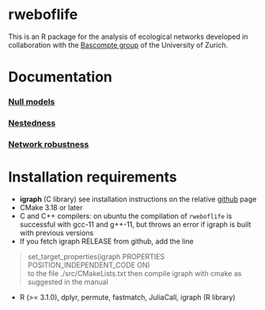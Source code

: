 # rweboflife
This is an R package for the analysis of ecological networks developed in collaboration with the [Bascompte group](https://www.bascompte.net/) of the University of Zurich.


# Documentation 

### [Null models](documents/null_models.md)

### [Nestedness](documents/nestedness.md)

### [Network robustness](documents/robustness.md)

# Installation requirements

* **igraph** (C library) see installation instructions on the relative [github](https://github.com/igraph/igraph) page  
* CMake 3.18 or later
* C and C++ compilers: on ubuntu the compilation of `rweboflife` is successful  with gcc-11 and g++-11, but throws an error if igraph is built with previous versions 
* If you fetch igraph RELEASE from github, add the line 
> set_target_properties(igraph PROPERTIES POSITION_INDEPENDENT_CODE ON)   
to the file ./src/CMakeLists.txt then compile igraph with cmake as suggested in the manual
* R (>= 3.1.0), dplyr, permute, fastmatch, JuliaCall, igraph (R library) 
